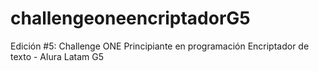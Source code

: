 # challengeoneencriptadorG5
Edición #5: Challenge ONE Principiante en programación Encriptador de texto - Alura Latam G5
